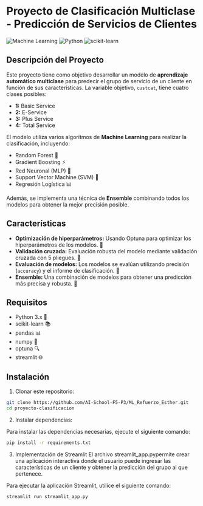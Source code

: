 # Proyecto de Clasificación Multiclase - Predicción de Servicios de Clientes

![Machine Learning](https://img.shields.io/badge/Machine%20Learning-%E2%9A%99-green) ![Python](https://img.shields.io/badge/Python-%23FFD43B.svg?style=flat&logo=python&logoColor=black) ![scikit-learn](https://img.shields.io/badge/scikit%20learn-%23F7931E.svg?style=flat&logo=scikit-learn&logoColor=white)

## Descripción del Proyecto

Este proyecto tiene como objetivo desarrollar un modelo de **aprendizaje automático multiclase** para predecir el grupo de servicio de un cliente en función de sus características. La variable objetivo, `custcat`, tiene cuatro clases posibles:

- **1:** Basic Service
- **2:** E-Service
- **3:** Plus Service
- **4:** Total Service

El modelo utiliza varios algoritmos de **Machine Learning** para realizar la clasificación, incluyendo:

- Random Forest 🌲
- Gradient Boosting ⚡
- Red Neuronal (MLP) 🤖
- Support Vector Machine (SVM) 📏
- Regresión Logística 📊

Además, se implementa una técnica de **Ensemble** combinando todos los modelos para obtener la mejor precisión posible.

## Características

- **Optimización de hiperparámetros:** Usando Optuna para optimizar los hiperparámetros de los modelos. 🔧
- **Validación cruzada:** Evaluación robusta del modelo mediante validación cruzada con 5 pliegues. 🔁
- **Evaluación de modelos:** Los modelos se evalúan utilizando precisión (`accuracy`) y el informe de clasificación. 📑
- **Ensemble:** Una combinación de modelos para obtener una predicción más precisa y robusta. 🤝

## Requisitos

- Python 3.x 🐍
- scikit-learn 📚
- pandas 📊
- numpy 🔢
- optuna 🔍
- streamlit 🌐

## Instalación

1. Clonar este repositorio:

```bash
git clone https://github.com/AI-School-F5-P3/ML_Refuerzo_Esther.git
cd proyecto-clasificacion
```
2. Instalar dependencias:

Para instalar las dependencias necesarias, ejecute el siguiente comando:
```bash
pip install -r requirements.txt
```

3. Implementación de Streamlit
El archivo streamlit_app.pypermite crear una aplicación interactiva donde el usuario puede ingresar las características de un cliente y obtener la predicción del grupo al que pertenece.

Para ejecutar la aplicación Streamlit, utilice el siguiente comando:

```bash
streamlit run streamlit_app.py

```



